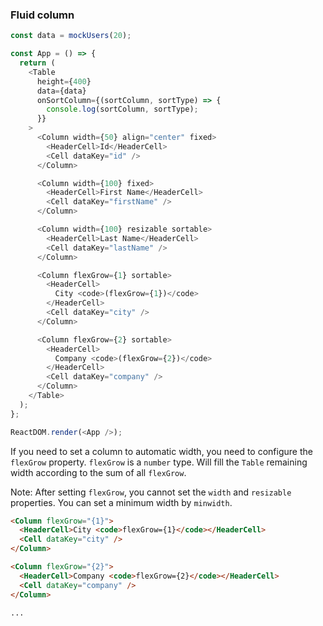 ### Fluid column

<!--start-code-->

```js
const data = mockUsers(20);

const App = () => {
  return (
    <Table
      height={400}
      data={data}
      onSortColumn={(sortColumn, sortType) => {
        console.log(sortColumn, sortType);
      }}
    >
      <Column width={50} align="center" fixed>
        <HeaderCell>Id</HeaderCell>
        <Cell dataKey="id" />
      </Column>

      <Column width={100} fixed>
        <HeaderCell>First Name</HeaderCell>
        <Cell dataKey="firstName" />
      </Column>

      <Column width={100} resizable sortable>
        <HeaderCell>Last Name</HeaderCell>
        <Cell dataKey="lastName" />
      </Column>

      <Column flexGrow={1} sortable>
        <HeaderCell>
          City <code>(flexGrow={1})</code>
        </HeaderCell>
        <Cell dataKey="city" />
      </Column>

      <Column flexGrow={2} sortable>
        <HeaderCell>
          Company <code>(flexGrow={2})</code>
        </HeaderCell>
        <Cell dataKey="company" />
      </Column>
    </Table>
  );
};

ReactDOM.render(<App />);
```

<!--end-code-->

If you need to set a column to automatic width, you need to configure the `flexGrow` property. `flexGrow` is a `number` type. Will fill the `Table` remaining width according to the sum of all `flexGrow`.

Note: After setting `flexGrow`, you cannot set the `width` and `resizable` properties. You can set a minimum width by `minwidth`.

```html
<Column flexGrow="{1}">
  <HeaderCell>City <code>flexGrow={1}</code></HeaderCell>
  <Cell dataKey="city" />
</Column>

<Column flexGrow="{2}">
  <HeaderCell>Company <code>flexGrow={2}</code></HeaderCell>
  <Cell dataKey="company" />
</Column>

...
```
